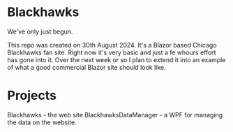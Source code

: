 # Blackhawks

We've only just begun.

This repo was created on 30th August 2024. It's a Blazor based Chicago Blackhawks fan site. Right now it's very basic and just a fe whours effort has gone into it. 
Over the next week or so I plan to extend it into an example of what a good commercial Blazor site should look like.


# Projects
Blackhawks - the web site
BlackhawksDataManager - a WPF for managing the data on the website.

